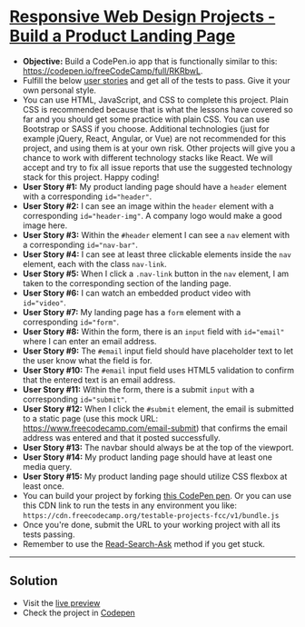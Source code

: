 # [Responsive Web Design Projects - Build a Product Landing Page](https://learn.freecodecamp.org/responsive-web-design/responsive-web-design-projects/build-a-product-landing-page)

- **Objective:** Build a CodePen.io app that is functionally similar to this: https://codepen.io/freeCodeCamp/full/RKRbwL.
- Fulfill the below [user stories](https://en.wikipedia.org/wiki/User_story) and get all of the tests to pass. Give it your own personal style.
- You can use HTML, JavaScript, and CSS to complete this project. Plain CSS is recommended because that is what the lessons have covered so far and you should get some practice with plain CSS. You can use Bootstrap or SASS if you choose. Additional technologies (just for example jQuery, React, Angular, or Vue) are not recommended for this project, and using them is at your own risk. Other projects will give you a chance to work with different technology stacks like React. We will accept and try to fix all issue reports that use the suggested technology stack for this project. Happy coding!
- **User Story #1:** My product landing page should have a `header` element with a corresponding `id="header"`.
- **User Story #2:** I can see an image within the `header` element with a corresponding `id="header-img"`. A company logo would make a good image here.
- **User Story #3:** Within the `#header` element I can see a `nav` element with a corresponding `id="nav-bar"`.
- **User Story #4:** I can see at least three clickable elements inside the `nav` element, each with the class `nav-link`.
- **User Story #5:** When I click a `.nav-link` button in the `nav` element, I am taken to the corresponding section of the landing page.
- **User Story #6:** I can watch an embedded product video with `id="video"`.
- **User Story #7:** My landing page has a `form` element with a corresponding `id="form"`.
- **User Story #8:** Within the form, there is an `input` field with `id="email"` where I can enter an email address.
- **User Story #9:** The `#email` input field should have placeholder text to let the user know what the field is for.
- **User Story #10:** The `#email` input field uses HTML5 validation to confirm that the entered text is an email address.
- **User Story #11:** Within the form, there is a submit `input` with a corresponding `id="submit"`.
- **User Story #12:** When I click the `#submit` element, the email is submitted to a static page (use this mock URL: https://www.freecodecamp.com/email-submit) that confirms the email address was entered and that it posted successfully.
- **User Story #13:** The navbar should always be at the top of the viewport.
- **User Story #14:** My product landing page should have at least one media query.
- **User Story #15:** My product landing page should utilize CSS flexbox at least once.
- You can build your project by forking [this CodePen pen](http://codepen.io/freeCodeCamp/full/MJjpwO). Or you can use this CDN link to run the tests in any environment you like: `https://cdn.freecodecamp.org/testable-projects-fcc/v1/bundle.js`
- Once you're done, submit the URL to your working project with all its tests passing.
- Remember to use the [Read-Search-Ask](https://forum.freecodecamp.org/t/how-to-get-help-when-you-are-stuck/19514) method if you get stuck.

---

## Solution
- Visit the [live preview](https://genesisgabiola.github.io/product-landing-page)
- Check the project in [Codepen](https://codepen.io/genesisgabiola/full/zMYPgX/)